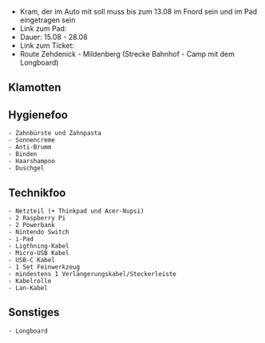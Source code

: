 - Kram, der im Auto mit soll muss bis zum 13.08 im Fnord sein und im Pad eingetragen sein
- Link zum Pad: 
- Dauer: 15.08 - 28.08
- Link zum Ticket:
- Route Zehdenick - Mildenberg (Strecke Bahnhof - Camp mit dem Longboard)

## Klamotten

## Hygienefoo
    - Zahnbürste und Zahnpasta
    - Sonnencreme
    - Anti-Brumm
    - Binden
    - Haarshampoo
    - Duschgel

## Technikfoo
    - Netzteil (+ Thinkpad und Acer-Nupsi)
    - 2 Raspberry Pi
    - 2 Powerbank
    - Nintendo Switch
    - i-Pad
    - Ligthning-Kabel
    - Micro-USB Kabel
    - USB-C Kabel
    - 1 Set Feinwerkzeug
    - mindestens 1 Verlängerungskabel/Steckerleiste
    - Kabelrolle
    - Lan-Kabel

## Sonstiges
    - Longboard
